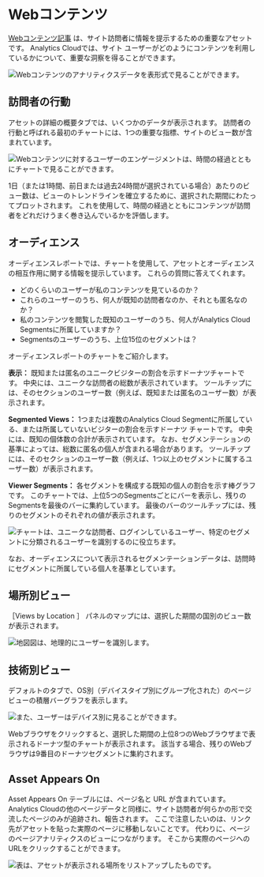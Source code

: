 # Webコンテンツ

[Webコンテンツ記事](https://learn.liferay.com/dxp/latest/ja/content-authoring-and-management/web-content/web-content-articles/adding-a-basic-web-content-article.html) は、サイト訪問者に情報を提示するための重要なアセットです。 Analytics Cloudでは、サイト ユーザーがどのようにコンテンツを利用しているかについて、重要な洞察を得ることができます。

![Webコンテンツのアナリティクスデータを表形式で見ることができます。](web-content/images/01.png)

<a name="visitor-behavior" />

## 訪問者の行動

アセットの詳細の概要タブでは、いくつかのデータが表示されます。 訪問者の行動と呼ばれる最初のチャートには、1つの重要な指標、サイトのビュー数が含まれています。

![Webコンテンツに対するユーザーのエンゲージメントは、時間の経過とともにチャートで見ることができます。](web-content/images/02.png)

1日（または1時間、前日または過去24時間が選択されている場合）あたりのビュー数は、ビューのトレンドラインを確立するために、選択された期間にわたってプロットされます。 これを使用して、時間の経過とともにコンテンツが訪問者をどれだけうまく巻き込んでいるかを評価します。

<a name="audience" />

## オーディエンス

オーディエンスレポートでは、チャートを使用して、アセットとオーディエンスの相互作用に関する情報を提示しています。 これらの質問に答えてくれます。

* どのくらいのユーザーが私のコンテンツを見ているのか？
* これらのユーザーのうち、何人が既知の訪問者なのか、それとも匿名なのか？
* 私のコンテンツを閲覧した既知のユーザーのうち、何人がAnalytics Cloud Segmentsに所属していますか？
* Segmentsのユーザーのうち、上位15位のセグメントは？

オーディエンスレポートのチャートをご紹介します。

**表示：** 既知または匿名のユニークビジターの割合を示すドーナツチャートです。 中央には、ユニークな訪問者の総数が表示されています。 ツールチップには、そのセクションのユーザー数（例えば、既知または匿名のユーザー数）が表示されます。

**Segmented Views：** 1つまたは複数のAnalytics Cloud Segmentに所属している、または所属していないビジターの割合を示すドーナツ チャートです。 中央には、既知の個体数の合計が表示されています。 なお、セグメンテーションの基準によっては、総数に匿名の個人が含まれる場合があります。 ツールチップには、そのセクションのユーザー数（例えば、1つ以上のセグメントに属するユーザー数）が表示されます。

**Viewer Segments：** 各セグメントを構成する既知の個人の割合を示す棒グラフです。 このチャートでは、上位5つのSegmentsごとにバーを表示し、残りのSegmentsを最後のバーに集約しています。 最後のバーのツールチップには、残りのセグメントのそれぞれの値が表示されます。

![チャートは、ユニークな訪問者、ログインしているユーザー、特定のセグメントに分類されるユーザーを識別するのに役立ちます。](web-content/images/03.png)

なお、オーディエンスについて表示されるセグメンテーションデータは、訪問時にセグメントに所属している個人を基準としています。

<a name="views-by-location" />

## 場所別ビュー

［Views by Location ］ パネルのマップには、選択した期間の国別のビュー数が表示されます。

![地図図は、地理的にユーザーを識別します。](web-content/images/04.png)

<a name="views-by-technology" />

## 技術別ビュー

デフォルトのタブで、OS別（デバイスタイプ別にグループ化された）のページビューの積層バーグラフを表示します。

![また、ユーザーはデバイス別に見ることができます。](web-content/images/05.png)

Webブラウザをクリックすると、選択した期間の上位8つのWebブラウザまで表示されるドーナツ型のチャートが表示されます。 該当する場合、残りのWebブラウザは9番目のドーナツセグメントに集約されます。

<a name="asset-appears-on" />

## Asset Appears On

Asset Appears On テーブルには、ページ名と URL が含まれています。 Analytics Cloudの他のページデータと同様に、サイト訪問者が何らかの形で交流したページのみが追跡され、報告されます。 ここで注意したいのは、リンク先がアセットを貼った実際のページに移動しないことです。 代わりに、ページのページアナリティクスのビューにつながります。 そこから実際のページへのURLをクリックすることができます。

![表は、アセットが表示される場所をリストアップしたものです。](web-content/images/06.png)
